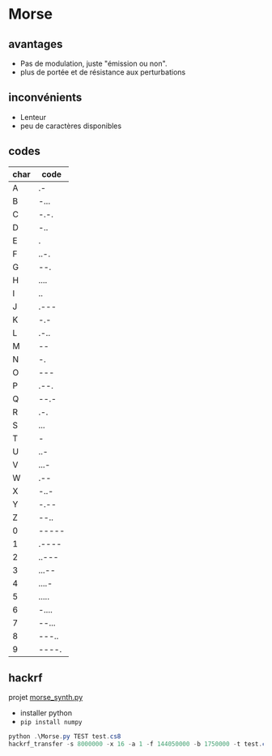 ﻿# Morse 

## avantages

* Pas de modulation, juste "émission ou non". 
* plus de portée et de résistance aux perturbations

## inconvénients

* Lenteur
* peu de caractères disponibles

## codes

| char | code |
|--|----|
|A| .- |
|B| -... |
|C| -.-. |
|D| -.. |
|E| . |
|F| ..-. |
|G| --. |
|H| .... |
|I| .. |
|J| .--- |
|K| -.- |
|L| .-.. |
|M| -- |
|N| -. |
|O| --- |
|P| .--. |
|Q| --.- |
|R| .-. |
|S| ... |
|T| - |
|U| ..- |
|V| ...- |
|W| .-- |
|X| -..- |
|Y| -.-- |
|Z| --.. |
|0| ----- |
|1| .---- |
|2| ..--- |
|3| ...-- |
|4| ....- |
|5| ..... |
|6| -.... |
|7| --... |
|8| ---.. |
|9| ----. |

## hackrf

projet [morse_synth.py](https://gist.github.com/jboone/de67df55a2059dcebcdb)

* installer python
* `pip install numpy`

```Powershell
python .\Morse.py TEST test.cs8
hackrf_transfer -s 8000000 -x 16 -a 1 -f 144050000 -b 1750000 -t test.cs8
```